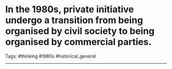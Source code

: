 # In the 1980s, private initiative undergo a transition from being organised by civil society to being organised by commercial parties.
Tags: #thinking #1980s #historical_general 

---